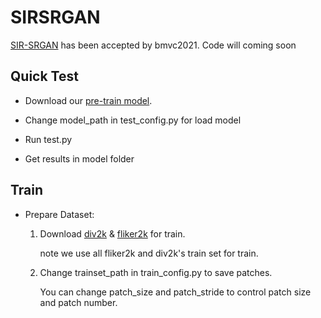 # SIRSRGAN
[SIR-SRGAN]() has been accepted by bmvc2021.
Code will coming soon

## Quick Test
* Download our [pre-train model]().
- Change model_path in test_config.py for load model 
* Run test.py
- Get results in model folder


## Train
* Prepare Dataset:
  1. Download [div2k]() & [fliker2k]() for train.
  
     note we use all fliker2k and div2k's train set for train.
  2. Change trainset_path in train_config.py to save patches.
  
     You can change patch_size and patch_stride to control patch size and patch number.
